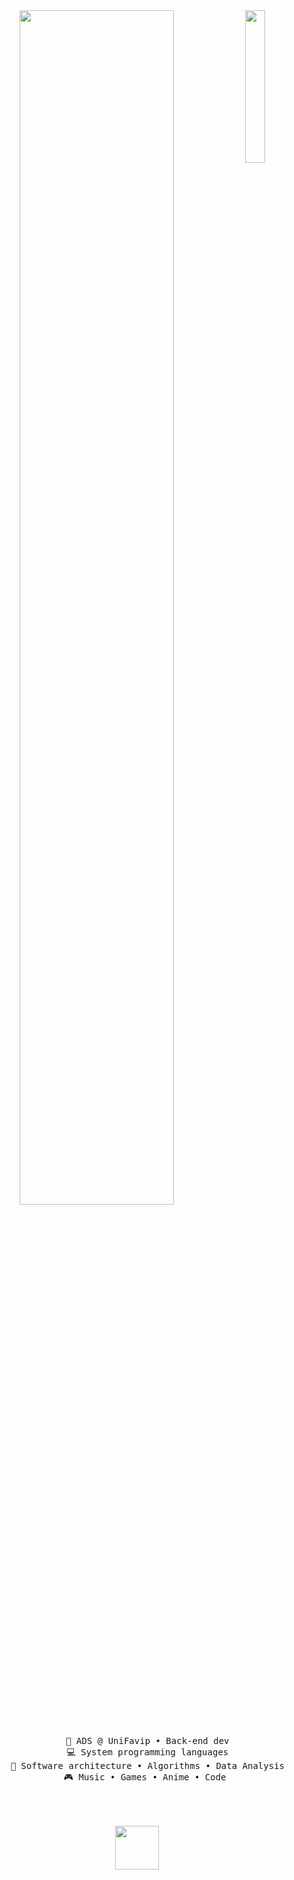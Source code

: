 <div align="center">
<img src="https://i.pinimg.com/564x/cc/67/b5/cc67b5ac36c62109c7785c66c39b40fd.jpg" width="25%" align="right" />
<img src="https://readme-typing-svg.demolab.com?font=Inconsolata&weight=500&size=50&duration=3000&pause=300&color=50C878&center=true&vCenter=true&multiline=true&repeat=false&random=false&width=1300&height=140&lines=Hello,+friend;I'm+Cesar%2C+a+tech+rat+and+Evangelion+fan+水" width="70%" />
<br><br>
<pre>
    💼 ADS @ UniFavip • Back-end dev
    💻 System programming languages
    📖 Software architecture • Algorithms • Data Analysis
    🎮 Music • Games • Anime • Code 
    
</pre>
<br><br>
<img src="https://media.tenor.com/hVJHDYsJ-_sAAAAi/twelve-personagem.gif" height="70" />
<br><br><br>
</div>
